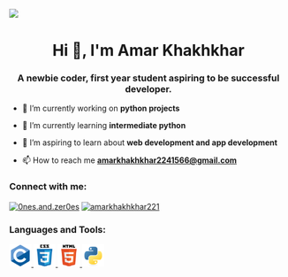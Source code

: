 ![](ezgif-3-00f6a6f677f1.gif)
<h1 align="center">Hi 👋, I'm Amar Khakhkhar</h1>
<h3 align="center">A newbie coder, first year student aspiring to be successful developer.</h3>

- 🔭 I’m currently working on **python projects**

- 🌱 I’m currently learning **intermediate python**

- 🤔 I’m aspiring to learn about **web development and app development**

- 📫 How to reach me **amarkhakhkhar2241566@gmail.com**

<h3 align="left">Connect with me:</h3>
<p align="left">
<a href="https://instagram.com/0nes.and.zer0es" target="blank"><img align="center" src="https://raw.githubusercontent.com/rahuldkjain/github-profile-readme-generator/master/src/images/icons/Social/instagram.svg" alt="0nes.and.zer0es" height="30" width="40" /></a>
<a href="https://www.hackerrank.com/amarkhakhkhar221" target="blank"><img align="center" src="https://raw.githubusercontent.com/rahuldkjain/github-profile-readme-generator/master/src/images/icons/Social/hackerrank.svg" alt="amarkhakhkhar221" height="30" width="40" /></a>
</p>

<h3 align="left">Languages and Tools:</h3>
<p align="left"> <a href="https://www.cprogramming.com/" target="_blank" rel="noreferrer"> <img src="https://raw.githubusercontent.com/devicons/devicon/master/icons/c/c-original.svg" alt="c" width="40" height="40"/> </a> <a href="https://www.w3schools.com/css/" target="_blank" rel="noreferrer"> <img src="https://raw.githubusercontent.com/devicons/devicon/master/icons/css3/css3-original-wordmark.svg" alt="css3" width="40" height="40"/> </a> <a href="https://www.w3.org/html/" target="_blank" rel="noreferrer"> <img src="https://raw.githubusercontent.com/devicons/devicon/master/icons/html5/html5-original-wordmark.svg" alt="html5" width="40" height="40"/> </a> <a href="https://www.python.org" target="_blank" rel="noreferrer"> <img src="https://raw.githubusercontent.com/devicons/devicon/master/icons/python/python-original.svg" alt="python" width="40" height="40"/> </a> </p>
